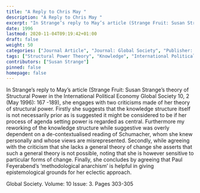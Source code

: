 ```yaml
---
title: "A Reply to Chris May "
description: "A Reply to Chris May "
excerpt: "In Strange’s reply to May’s article (Strange Fruit: Susan Strange’s theory of Structural Power in the International Political Economy Global Society 10, 2 (May 1996): 167 -189), she engages with two criticisms made of her theory of structural power. Firstly she suggests that the knowledge structure itself is not necessarily prior as is suggested it might be considered to be if her process of agenda setting power is regarded as central. Furthermore my reworking of the knowledge structure while suggestive was overly dependent on a de-contextualised reading of Schumacher, whom she knew personally and whose views are misrepresented. Secondly, while agreeing with the criticism that she lacks a general theory of change she asserts that such a general theory is not possible, noting that she is however sensitive to particular forms of change. Finally, she concludes by agreeing that Paul Feyerabend’s ‘methodological anarchism’ is helpful in giving epistemological grounds for her eclectic approach."
date: 1996
lastmod: 2020-11-04T09:19:42+01:00
draft: false
weight: 50
categories: ["Journal Article", "Journal: Global Society", "Publisher: Taylor & Francis"]
tags: ["Structural Power Theory", "Knowledge", "International Political Economy"]
contributors: ["Susan Strange"]
pinned: false
homepage: false
---
```


In Strange’s reply to May’s article (Strange Fruit: Susan Strange’s theory of Structural Power in the International Political Economy Global Society 10, 2 (May 1996): 167 -189), she engages with two criticisms made of her theory of structural power. Firstly she suggests that the knowledge structure itself is not necessarily prior as is suggested it might be considered to be if her process of agenda setting power is regarded as central. Furthermore my reworking of the knowledge structure while suggestive was overly dependent on a de-contextualised reading of Schumacher, whom she knew personally and whose views are misrepresented. Secondly, while agreeing with the criticism that she lacks a general theory of change she asserts that such a general theory is not possible, noting that she is however sensitive to particular forms of change. Finally, she concludes by agreeing that Paul Feyerabend’s ‘methodological anarchism’ is helpful in giving epistemological grounds for her eclectic       approach.

Global Society. Volume: 10 Issue: 3. Pages 303-305